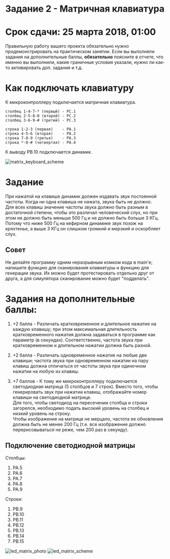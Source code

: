 
# Задание 2 - Матричная клавиатура
# Срок сдачи: 25 марта 2018, 01:00

Правильную работу вашего проекта обязательно нужно продемонстрировать на практическом занятии.
Если вы выполняли задания на дополнительные баллы, **обязательно** поясните в отчете, что именно вы выполнили, какие граничные условия указали, нужно ли как-то активировать доп. задания и т.д.

# Как подключать клавиатуру

К микроконтроллеру подключается матричная клавиатура.

```
cтолбец 1-4-7-* (первый) - РC.1 
столбец 2-5-8-0 (второй) - РC.2 
столбец 3-6-9-# (третий) - РC.3  
```
```
cтрока 1-2-3 (первая)    - РA.1  
строка 4-5-6 (вторая)    - РA.2  
строка 7-8-9 (третья)    - РA.3  
строка *-0-# (четвертая) - РA.4
```

К выводу PB.10 подключается динамик.

![matrix_keyboard_scheme](.images/matrix_keyboard.png)


# Задание

При нажатой на клавише динамик должен издавать звук постоянной частоты. Когда ни одна клавиша не нажата, звука быть не должно.  
Для всех клавиш значение частоты звука должно быть разным в достаточной степени, чтобы это различал человеческий слух, но при этом не должно быть меньше 500 Гц и не должно быть больше 3 КГц.  
Потому что ниже 500 Гц на кефирном динамике звук похож на кряхтенье, а выше 3 КГц он слишком громкий и мерзкий и оскорбляет слух.
 
## Совет

Не делайте программу одним неразрывным комком кода в main'e; напишите функцию для сканирования клавиатуры и функцию для генерации звука. Их можно будет протестировать отдельно друг от друга, а для симулятора сканирование можно будет "подделать".

# Задания на дополнительные баллы:

1) +2 балла - Различать кратковременное и длительное нажатие на каждую клавишу; при этом максимальная длительность кратковременного нажатия должна задаваться в программе как параметр (в секундах). Соответственно, частота звука при кратковременном и длительном нажатии должна быть разной.

1) +2 балла - Различать одновременное нажатие на любые две клавиши; частота звука при одновременном нажатии на пару клавиш должна отличаться от частоты звука при одиночном нажатии на любую из клавиш.

1) +7 баллов - К тому же микроконтроллеру подключается светодиодная матрица (5 столбцов и 7 строк). Вместо того, чтобы генерировать звук при нажатии клавиш, отображайте номер клавиши на светодиодной матрице.  
Для того, чтобы светодиод на пересечении столбца и строки загорелся, необходимо подать высокий уровень на столбец и низкий уровень на строку.  
Чтобы изображение на матрице не мерцало, частота ее обновления должна быть не менее 200 Гц (т.е. все изображение должно перерисовываться не реже, чем 200 раз в секунду).

## Подключение светодиодной матрицы

Столбцы: 
 
1) PA.5
1) PA.6
1) PA.7
1) PA.8
1) PA.9

Строки:  

1) PB.9
1) PB.10
1) PB.11
1) PB.12
1) PB.13
1) PB.14
1) PB.15
 

![led_matrix_photo](.images/led_matrix_photo.png) 
![led_matrix_scheme](.images/led_matrix_scheme.png)
